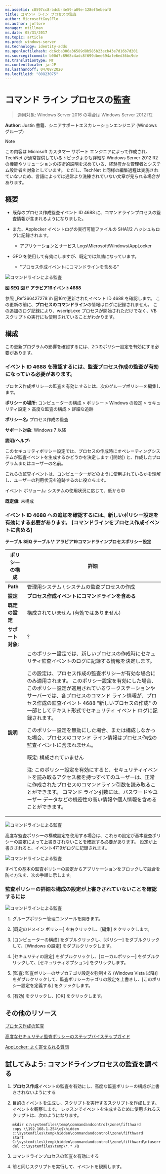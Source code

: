 ```yaml
---
ms.assetid: c8597cc8-bdcb-4e59-a09e-128ef5ebeaf8
title: コマンド ライン プロセスの監査
author: MicrosoftGuyJFlo
ms.author: joflore
manager: mtillman
ms.date: 05/31/2017
ms.topic: article
ms.prod: windows-server
ms.technology: identity-adds
ms.openlocfilehash: dc6cba306a36589d8b585b23ecb43e7d16b7d201
ms.sourcegitcommit: b00d7c8968c4adc8f699dbee694afe6ed36bc9de
ms.translationtype: MT
ms.contentlocale: ja-JP
ms.lasthandoff: 04/08/2020
ms.locfileid: "80823075"
---
```

# <a name="command-line-process-auditing"></a>コマンド ライン プロセスの監査

>適用対象: Windows Server 2016 の場合は Windows Server 2012 R2

**Author**: Justin 書籍、シニアサポートエスカレーションエンジニア (Windows グループ)  
  
> [!NOTE]  
> この内容は Microsoft カスタマー サポート エンジニアによって作成され、TechNet が通常提供しているトピックよりも詳細な Windows Server 2012 R2 の機能やソリューションの技術的説明を求めている、経験豊かな管理者とシステム設計者を対象としています。 ただし、TechNet と同様の編集過程は実施されていないため、言語によっては通常より洗練されていない文章が見られる場合があります。  
  
## <a name="overview"></a>概要  
  
-   既存のプロセス作成監査イベント ID 4688 に、コマンドラインプロセスの監査情報が含まれるようになりました。  
  
-   また、Applocker イベントログの実行可能ファイルの SHA1/2 ハッシュもログに記録されます。  
  
    -   アプリケーションとサービス Logs\Microsoft\Windows\AppLocker  
  
-   GPO を使用して有効にしますが、既定では無効になっています。  
  
    -   "プロセス作成イベントにコマンドラインを含める"  
  
![コマンドラインによる監査](media/Command-line-process-auditing/GTR_ADDS_Event4688.gif)  
  
**図 SEQ 図 \\\* アラビア16イベント4688**  
  
参照 _Ref366427278 \h 図16で更新されたイベント ID 4688 を確認します。  この更新の前に、**プロセスのコマンドライン**の情報はログに記録されません。  この追加のログ記録により、wscript.exe プロセスが開始されただけでなく、VB スクリプトの実行にも使用されていることがわかります。  
  
## <a name="configuration"></a>構成  
この更新プログラムの影響を確認するには、2つのポリシー設定を有効にする必要があります。  
  
### <a name="you-must-have-audit-process-creation-auditing-enabled-to-see-event-id-4688"></a>イベント ID 4688 を確認するには、監査プロセス作成の監査が有効になっている必要があります。  
プロセス作成ポリシーの監査を有効にするには、次のグループポリシーを編集します。  
  
**ポリシーの場所:** コンピューターの構成 > ポリシー > Windows の設定 > セキュリティ設定 > 高度な監査の構成 > 詳細な追跡  
  
**ポリシー名:** プロセス作成の監査  
  
**サポート対象:** Windows 7 以降  
  
**説明/ヘルプ:**  
  
このセキュリティポリシー設定では、プロセスの作成時にオペレーティングシステムが監査イベントを生成するかどうかを決定します ([開始]) と、作成したプログラムまたはユーザーの名前。  
  
これらの監査イベントは、コンピューターがどのように使用されているかを理解し、ユーザーの利用状況を追跡するのに役立ちます。  
  
イベント ボリューム: システムの使用状況に応じて、低から中  
  
**既定値:** 未構成  
  
### <a name="in-order-to-see-the-additions-to-event-id-4688-you-must-enable-the-new-policy-setting-include-command-line-in-process-creation-events"></a>イベント ID 4688 への追加を確認するには、新しいポリシー設定を有効にする必要があります。 [コマンドラインをプロセス作成イベントに含める]  
**テーブル SEQ テーブル \\\* アラビア19コマンドラインプロセスポリシー設定**  
  
|ポリシーの構成|詳細|  
|------------------------|-----------|  
|**Path**|管理用システム \ システムの監査プロセスの作成|  
|**設定**|**プロセス作成イベントにコマンドラインを含める**|  
|**既定の設定**|構成されていません (有効ではありません)|  
|**サポート対象:**|?|  
|**説明**|このポリシー設定では、新しいプロセスの作成時にセキュリティ監査イベントのログに記録する情報を決定します。<p>この設定は、プロセス作成の監査ポリシーが有効な場合にのみ適用されます。 このポリシー設定を有効にした場合、このポリシー設定が適用されているワークステーションやサーバーでは、各プロセスのコマンド ライン情報が、プロセス作成の監査イベント 4688 "新しいプロセスの作成" の一部としてテキスト形式でセキュリティ イベント ログに記録されます。<p>このポリシー設定を無効にした場合、または構成しなかった場合、プロセスのコマンド ライン情報はプロセス作成の監査イベントに含まれません。<p>既定: 構成されていません<p>注: このポリシー設定を有効にすると、セキュリティイベントを読み取るアクセス権を持つすべてのユーザーは、正常に作成されたプロセスのコマンドライン引数を読み取ることができます。 コマンド ライン引数には、パスワードやユーザー データなどの機密性の高い情報や個人情報を含めることができます。|  
  
![コマンドラインによる監査](media/Command-line-process-auditing/GTR_ADDS_IncludeCLISetting.gif)  
  
高度な監査ポリシーの構成設定を使用する場合は、これらの設定が基本監査ポリシーの設定によって上書きされないことを確認する必要があります。  設定が上書きされると、イベント4719がログに記録されます。  
  
![コマンドラインによる監査](media/Command-line-process-auditing/GTR_ADDS_Event4719.gif)  
  
すべての基本の監査ポリシーの設定からアプリケーションをブロックして競合を防ぐ方法を、次の手順に示します。  
  
### <a name="to-ensure-that-advanced-audit-policy-configuration-settings-are-not-overwritten"></a>監査ポリシーの詳細な構成の設定が上書きされていないことを確認するには  
![コマンドラインによる監査](media/Command-line-process-auditing/GTR_ADDS_AdvAuditPolicy.gif)  
  
1.  グループポリシー管理コンソールを開きます。  
  
2.  [既定のドメイン ポリシー] を右クリックし、[編集] をクリックします。  
  
3.  [コンピューターの構成] をダブルクリックし、[ポリシー] をダブルクリックして、[Windows の設定] をダブルクリックします。  
  
4.  [セキュリティの設定] をダブルクリックし、[ローカルポリシー] をダブルクリックして、[セキュリティオプション] をクリックします。  
  
5.  [監査: 監査ポリシーのサブカテゴリ設定を強制する (Windows Vista 以降)] をダブルクリックして、監査ポリシーカテゴリの設定を上書きし、[このポリシー設定を定義する] をクリックします。  
  
6.  [有効] をクリックし、[OK] をクリックします。  
  
## <a name="additional-resources"></a>その他のリソース  
[プロセス作成の監査](https://technet.microsoft.com/library/dd941613(v=WS.10).aspx)  
  
[高度なセキュリティ監査ポリシーのステップバイステップガイド](https://technet.microsoft.com/library/dd408940(v=WS.10).aspx)  
  
[AppLocker: よく寄せられる質問](https://technet.microsoft.com/library/ee619725(v=ws.10).aspx)  
  
## <a name="try-this-explore-command-line-process-auditing"></a>試してみよう: コマンドラインプロセスの監査を調べる  
  
1.  **プロセス作成**イベントの監査を有効にし、高度な監査ポリシーの構成が上書きされないようにする  
  
2.  目的のイベントを生成し、スクリプトを実行するスクリプトを作成します。  イベントを観察します。  レッスンでイベントを生成するために使用されるスクリプトは、次のようになります。  
  
    ```  
    mkdir c:\systemfiles\temp\commandandcontrol\zone\fifthward  
    copy \\192.168.1.254\c$\hidden c:\systemfiles\temp\hidden\commandandcontrol\zone\fifthward  
    start C:\systemfiles\temp\hidden\commandandcontrol\zone\fifthward\ntuserrights.vbs  
    del c:\systemfiles\temp\*.* /Q  
    ```  
  
3.  コマンドラインプロセスの監査を有効にする  
  
4.  前と同じスクリプトを実行して、イベントを観察します。  
  


